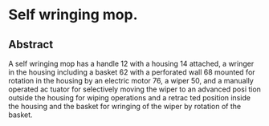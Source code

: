 # Self wringing mop.

## Abstract
A self wringing mop has a handle 12 with a housing 14 attached, a wringer in the housing including a basket 62 with a perforated wall 68 mounted for rotation in the housing by an electric motor 76, a wiper 50, and a manually operated ac tuator for selectively moving the wiper to an advanced posi tion outside the housing for wiping operations and a retrac ted position inside the housing and the basket for wringing of the wiper by rotation of the basket.